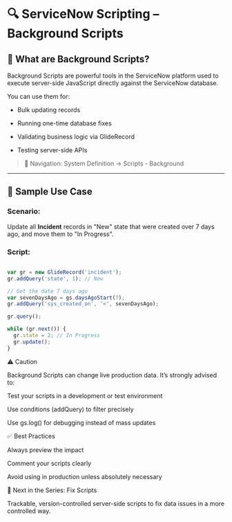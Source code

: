 # 🔍 ServiceNow Scripting – Background Scripts


## 📘 What are Background Scripts?


Background Scripts are powerful tools in the ServiceNow platform used to execute server-side JavaScript directly against the ServiceNow database.


You can use them for:

- Bulk updating records

- Running one-time database fixes

- Validating business logic via GlideRecord

- Testing server-side APIs



> 📍 Navigation: System Definition → Scripts - Background



---



## 🧠 Sample Use Case


### Scenario:

Update all **Incident** records in "New" state that were created over 7 days ago, and move them to "In Progress".



### Script:



```javascript

var gr = new GlideRecord('incident');
gr.addQuery('state', 1); // New

// Get the date 7 days ago
var sevenDaysAgo = gs.daysAgoStart(7);
gr.addQuery('sys_created_on', '<', sevenDaysAgo);

gr.query();

while (gr.next()) {
  gr.state = 2; // In Progress
  gr.update();
}
```

⚠️ Caution

Background Scripts can change live production data. It’s strongly advised to:

Test your scripts in a development or test environment

Use conditions (addQuery) to filter precisely

Use gs.log() for debugging instead of mass updates

✅ Best Practices

Always preview the impact

Comment your scripts clearly

Avoid using in production unless absolutely necessary

📌 Next in the Series: Fix Scripts

 Trackable, version-controlled server-side scripts to fix data issues in a more controlled way.
